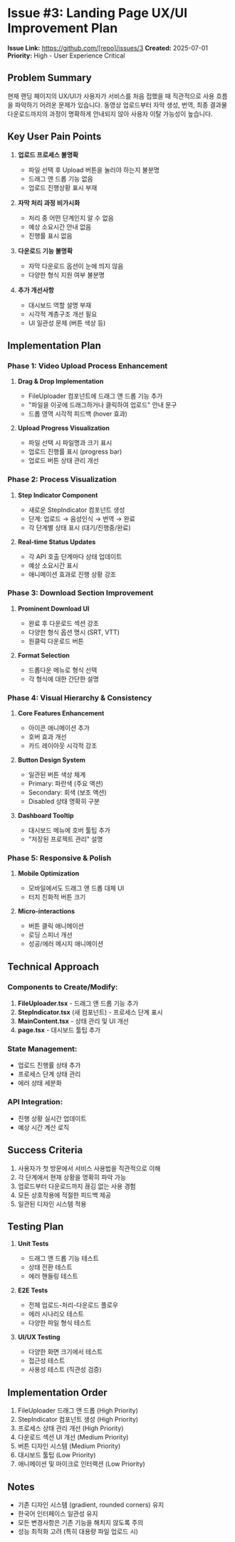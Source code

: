 # Issue #3: Landing Page UX/UI Improvement Plan

**Issue Link:** https://github.com/[repo]/issues/3
**Created:** 2025-07-01
**Priority:** High - User Experience Critical

## Problem Summary

현재 랜딩 페이지의 UX/UI가 사용자가 서비스를 처음 접했을 때 직관적으로 사용 흐름을 파악하기 어려운 문제가 있습니다. 동영상 업로드부터 자막 생성, 번역, 최종 결과물 다운로드까지의 과정이 명확하게 안내되지 않아 사용자 이탈 가능성이 높습니다.

## Key User Pain Points

1. **업로드 프로세스 불명확**
   - 파일 선택 후 Upload 버튼을 눌러야 하는지 불분명
   - 드래그 앤 드롭 기능 없음
   - 업로드 진행상황 표시 부재

2. **자막 처리 과정 비가시화**
   - 처리 중 어떤 단계인지 알 수 없음
   - 예상 소요시간 안내 없음
   - 진행률 표시 없음

3. **다운로드 기능 불명확**
   - 자막 다운로드 옵션이 눈에 띄지 않음
   - 다양한 형식 지원 여부 불분명

4. **추가 개선사항**
   - 대시보드 역할 설명 부재
   - 시각적 계층구조 개선 필요
   - UI 일관성 문제 (버튼 색상 등)

## Implementation Plan

### Phase 1: Video Upload Process Enhancement
1. **Drag & Drop Implementation**
   - FileUploader 컴포넌트에 드래그 앤 드롭 기능 추가
   - "파일을 이곳에 드래그하거나 클릭하여 업로드" 안내 문구
   - 드롭 영역 시각적 피드백 (hover 효과)

2. **Upload Progress Visualization**
   - 파일 선택 시 파일명과 크기 표시
   - 업로드 진행률 표시 (progress bar)
   - 업로드 버튼 상태 관리 개선

### Phase 2: Process Visualization
1. **Step Indicator Component**
   - 새로운 StepIndicator 컴포넌트 생성
   - 단계: 업로드 → 음성인식 → 번역 → 완료
   - 각 단계별 상태 표시 (대기/진행중/완료)

2. **Real-time Status Updates**
   - 각 API 호출 단계마다 상태 업데이트
   - 예상 소요시간 표시
   - 애니메이션 효과로 진행 상황 강조

### Phase 3: Download Section Improvement
1. **Prominent Download UI**
   - 완료 후 다운로드 섹션 강조
   - 다양한 형식 옵션 명시 (SRT, VTT)
   - 원클릭 다운로드 버튼

2. **Format Selection**
   - 드롭다운 메뉴로 형식 선택
   - 각 형식에 대한 간단한 설명

### Phase 4: Visual Hierarchy & Consistency
1. **Core Features Enhancement**
   - 아이콘 애니메이션 추가
   - 호버 효과 개선
   - 카드 레이아웃 시각적 강조

2. **Button Design System**
   - 일관된 버튼 색상 체계
   - Primary: 파란색 (주요 액션)
   - Secondary: 회색 (보조 액션)
   - Disabled 상태 명확히 구분

3. **Dashboard Tooltip**
   - 대시보드 메뉴에 호버 툴팁 추가
   - "저장된 프로젝트 관리" 설명

### Phase 5: Responsive & Polish
1. **Mobile Optimization**
   - 모바일에서도 드래그 앤 드롭 대체 UI
   - 터치 친화적 버튼 크기

2. **Micro-interactions**
   - 버튼 클릭 애니메이션
   - 로딩 스피너 개선
   - 성공/에러 메시지 애니메이션

## Technical Approach

### Components to Create/Modify:
1. **FileUploader.tsx** - 드래그 앤 드롭 기능 추가
2. **StepIndicator.tsx** (새 컴포넌트) - 프로세스 단계 표시
3. **MainContent.tsx** - 상태 관리 및 UI 개선
4. **page.tsx** - 대시보드 툴팁 추가

### State Management:
- 업로드 진행률 상태 추가
- 프로세스 단계 상태 관리
- 에러 상태 세분화

### API Integration:
- 진행 상황 실시간 업데이트
- 예상 시간 계산 로직

## Success Criteria

1. 사용자가 첫 방문에서 서비스 사용법을 직관적으로 이해
2. 각 단계에서 현재 상황을 명확히 파악 가능
3. 업로드부터 다운로드까지 끊김 없는 사용 경험
4. 모든 상호작용에 적절한 피드백 제공
5. 일관된 디자인 시스템 적용

## Testing Plan

1. **Unit Tests**
   - 드래그 앤 드롭 기능 테스트
   - 상태 전환 테스트
   - 에러 핸들링 테스트

2. **E2E Tests**
   - 전체 업로드-처리-다운로드 플로우
   - 에러 시나리오 테스트
   - 다양한 파일 형식 테스트

3. **UI/UX Testing**
   - 다양한 화면 크기에서 테스트
   - 접근성 테스트
   - 사용성 테스트 (직관성 검증)

## Implementation Order

1. FileUploader 드래그 앤 드롭 (High Priority)
2. StepIndicator 컴포넌트 생성 (High Priority)
3. 프로세스 상태 관리 개선 (High Priority)
4. 다운로드 섹션 UI 개선 (Medium Priority)
5. 버튼 디자인 시스템 (Medium Priority)
6. 대시보드 툴팁 (Low Priority)
7. 애니메이션 및 마이크로 인터랙션 (Low Priority)

## Notes

- 기존 디자인 시스템 (gradient, rounded corners) 유지
- 한국어 인터페이스 일관성 유지
- 모든 변경사항은 기존 기능을 해치지 않도록 주의
- 성능 최적화 고려 (특히 대용량 파일 업로드 시)
